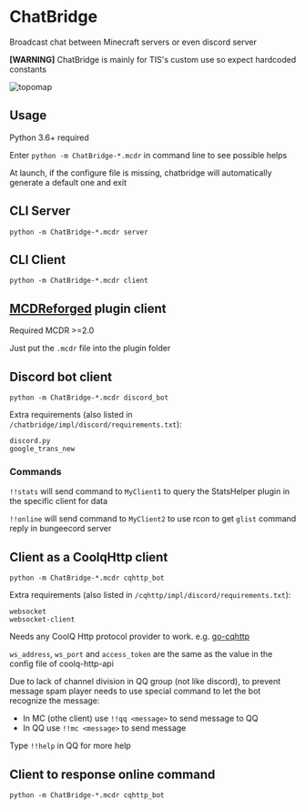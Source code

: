 # ChatBridge

Broadcast chat between Minecraft servers or even discord server

**[WARNING]** ChatBridge is mainly for TIS's custom use so expect  hardcoded constants

![topomap](https://raw.githubusercontent.com/TISUnion/ChatBridge/master/topomap.png)

## Usage

Python 3.6+ required

Enter `python -m ChatBridge-*.mcdr` in command line to see possible helps

At launch, if the configure file is missing, chatbridge will automatically generate a default one and exit

## CLI Server

```
python -m ChatBridge-*.mcdr server
```

## CLI Client

```
python -m ChatBridge-*.mcdr client
```

## [MCDReforged](https://github.com/Fallen-Breath/MCDReforged) plugin client

Required MCDR >=2.0

Just put the `.mcdr` file into the plugin folder

## Discord bot client

`python -m ChatBridge-*.mcdr discord_bot`

Extra requirements (also listed in `/chatbridge/impl/discord/requirements.txt`):

```
discord.py
google_trans_new
```

### Commands

`!!stats` will send command to `MyClient1` to query the StatsHelper plugin in the specific client for data

`!!online` will send command to `MyClient2` to use rcon to get `glist` command reply in bungeecord server

## Client as a CoolqHttp client

```
python -m ChatBridge-*.mcdr cqhttp_bot
```

Extra requirements (also listed in `/cqhttp/impl/discord/requirements.txt`):

```
websocket
websocket-client
```

Needs any CoolQ Http protocol provider to work. e.g. [go-cqhttp](https://github.com/Mrs4s/go-cqhttp)

`ws_address`, `ws_port` and `access_token` are the same as the value in the config file of coolq-http-api

Due to lack of channel division in QQ group (not like discord), to prevent message spam player needs to use special command to let the bot recognize the message:

- In MC (othe client) use `!!qq <message>` to send message to QQ
- In QQ use `!!mc <message>` to send message

Type `!!help` in QQ for more help

## Client to response online command

```
python -m ChatBridge-*.mcdr cqhttp_bot
```

